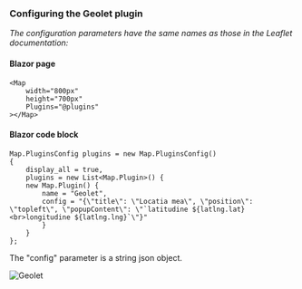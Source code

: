 ### Configuring the Geolet plugin ###

_The configuration parameters have the same names as those in the Leaflet documentation:_

#### Blazor page ####

	<Map
	    width="800px"
	    height="700px"
	    Plugins="@plugins"
	></Map>

#### Blazor code block ####

    Map.PluginsConfig plugins = new Map.PluginsConfig()
	{
	    display_all = true,
	    plugins = new List<Map.Plugin>() { 
		new Map.Plugin() { 
		    name = "Geolet",
		    config = "{\"title\": \"Locatia mea\", \"position\": \"topleft\", \"popupContent\": \"`latitudine ${latlng.lat}<br>longitudine ${latlng.lng}`\"}" 
			} 
	    }
    };

The "config" parameter is a string json object.

![Geolet](https://user-images.githubusercontent.com/8348463/223373865-41c29b8e-fa2f-4df2-a2ef-8d3b52a87c1f.gif)
